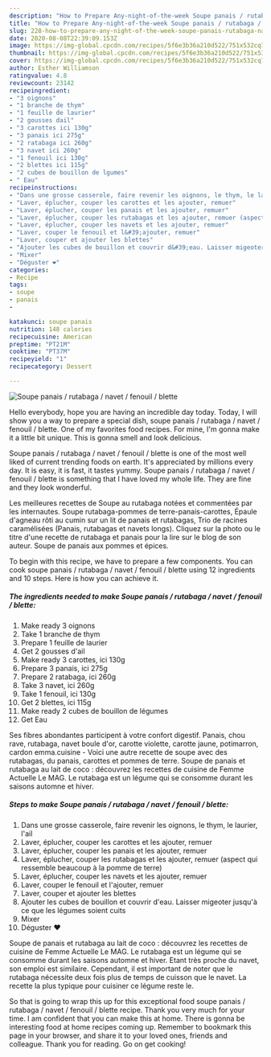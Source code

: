 ```yaml
---
description: "How to Prepare Any-night-of-the-week Soupe panais / rutabaga / navet / fenouil / blette"
title: "How to Prepare Any-night-of-the-week Soupe panais / rutabaga / navet / fenouil / blette"
slug: 228-how-to-prepare-any-night-of-the-week-soupe-panais-rutabaga-navet-fenouil-blette
date: 2020-08-08T22:39:09.153Z
image: https://img-global.cpcdn.com/recipes/5f6e3b36a210d522/751x532cq70/soupe-panais-rutabaga-navet-fenouil-blette-photo-principale-de-la-recette.jpg
thumbnail: https://img-global.cpcdn.com/recipes/5f6e3b36a210d522/751x532cq70/soupe-panais-rutabaga-navet-fenouil-blette-photo-principale-de-la-recette.jpg
cover: https://img-global.cpcdn.com/recipes/5f6e3b36a210d522/751x532cq70/soupe-panais-rutabaga-navet-fenouil-blette-photo-principale-de-la-recette.jpg
author: Esther Williamson
ratingvalue: 4.8
reviewcount: 23142
recipeingredient:
- "3 oignons"
- "1 branche de thym"
- "1 feuille de laurier"
- "2 gousses dail"
- "3 carottes ici 130g"
- "3 panais ici 275g"
- "2 ratabaga ici 260g"
- "3 navet ici 260g"
- "1 fenouil ici 130g"
- "2 blettes ici 115g"
- "2 cubes de bouillon de lgumes"
- " Eau"
recipeinstructions:
- "Dans une grosse casserole, faire revenir les oignons, le thym, le laurier, l&#39;ail"
- "Laver, éplucher, couper les carottes et les ajouter, remuer"
- "Laver, éplucher, couper les panais et les ajouter, remuer"
- "Laver, éplucher, couper les rutabagas et les ajouter, remuer (aspect qui ressemble beaucoup à la pomme de terre)"
- "Laver, éplucher, couper les navets et les ajouter, remuer"
- "Laver, couper le fenouil et l&#39;ajouter, remuer"
- "Laver, couper et ajouter les blettes"
- "Ajouter les cubes de bouillon et couvrir d&#39;eau. Laisser migeoter jusqu&#39;à ce que les légumes soient cuits"
- "Mixer"
- "Déguster ❤️"
categories:
- Recipe
tags:
- soupe
- panais
- 

katakunci: soupe panais  
nutrition: 148 calories
recipecuisine: American
preptime: "PT21M"
cooktime: "PT37M"
recipeyield: "1"
recipecategory: Dessert

---
```



![Soupe panais / rutabaga / navet / fenouil / blette](https://img-global.cpcdn.com/recipes/5f6e3b36a210d522/751x532cq70/soupe-panais-rutabaga-navet-fenouil-blette-photo-principale-de-la-recette.jpg)

Hello everybody, hope you are having an incredible day today. Today, I will show you a way to prepare a special dish, soupe panais / rutabaga / navet / fenouil / blette. One of my favorites food recipes. For mine, I'm gonna make it a little bit unique. This is gonna smell and look delicious.

Soupe panais / rutabaga / navet / fenouil / blette is one of the most well liked of current trending foods on earth. It's appreciated by millions every day. It is easy, it is fast, it tastes yummy. Soupe panais / rutabaga / navet / fenouil / blette is something that I have loved my whole life. They are fine and they look wonderful.

Les meilleures recettes de Soupe au rutabaga notées et commentées par les internautes. Soupe rutabaga-pommes de terre-panais-carottes, Épaule d&#39;agneau rôti au cumin sur un lit de panais et rutabagas, Trio de racines caramélisées (Panais, rutabagas et navets longs). Cliquez sur la photo ou le titre d&#39;une recette de rutabaga et panais pour la lire sur le blog de son auteur. Soupe de panais aux pommes et épices.


To begin with this recipe, we have to prepare a few components. You can cook soupe panais / rutabaga / navet / fenouil / blette using 12 ingredients and 10 steps. Here is how you can achieve it.

<!--inarticleads1-->

##### The ingredients needed to make Soupe panais / rutabaga / navet / fenouil / blette:

1. Make ready 3 oignons
1. Take 1 branche de thym
1. Prepare 1 feuille de laurier
1. Get 2 gousses d&#39;ail
1. Make ready 3 carottes, ici 130g
1. Prepare 3 panais, ici 275g
1. Prepare 2 ratabaga, ici 260g
1. Take 3 navet, ici 260g
1. Take 1 fenouil, ici 130g
1. Get 2 blettes, ici 115g
1. Make ready 2 cubes de bouillon de légumes
1. Get  Eau


Ses fibres abondantes participent à votre confort digestif. Panais, chou rave, rutabaga, navet boule d&#39;or, carotte violette, carotte jaune, potimarron, cardon emma.cuisine - Voici une autre recette de soupe avec des rutabagas, du panais, carottes et pommes de terre. Soupe de panais et rutabaga au lait de coco : découvrez les recettes de cuisine de Femme Actuelle Le MAG. Le rutabaga est un légume qui se consomme durant les saisons automne et hiver. 

<!--inarticleads2-->

##### Steps to make Soupe panais / rutabaga / navet / fenouil / blette:

1. Dans une grosse casserole, faire revenir les oignons, le thym, le laurier, l&#39;ail
1. Laver, éplucher, couper les carottes et les ajouter, remuer
1. Laver, éplucher, couper les panais et les ajouter, remuer
1. Laver, éplucher, couper les rutabagas et les ajouter, remuer (aspect qui ressemble beaucoup à la pomme de terre)
1. Laver, éplucher, couper les navets et les ajouter, remuer
1. Laver, couper le fenouil et l&#39;ajouter, remuer
1. Laver, couper et ajouter les blettes
1. Ajouter les cubes de bouillon et couvrir d&#39;eau. Laisser migeoter jusqu&#39;à ce que les légumes soient cuits
1. Mixer
1. Déguster ❤️


Soupe de panais et rutabaga au lait de coco : découvrez les recettes de cuisine de Femme Actuelle Le MAG. Le rutabaga est un légume qui se consomme durant les saisons automne et hiver. Etant très proche du navet, son emploi est similaire. Cependant, il est important de noter que le rutabaga nécessite deux fois plus de temps de cuisson que le navet. La recette la plus typique pour cuisiner ce légume reste le. 

So that is going to wrap this up for this exceptional food soupe panais / rutabaga / navet / fenouil / blette recipe. Thank you very much for your time. I am confident that you can make this at home. There is gonna be interesting food at home recipes coming up. Remember to bookmark this page in your browser, and share it to your loved ones, friends and colleague. Thank you for reading. Go on get cooking!
